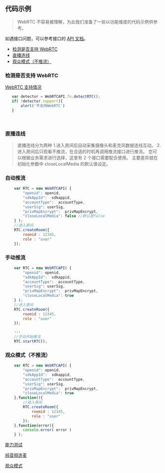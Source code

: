 ## 代码示例
> WebRTC 不容易被理解，为此我们准备了一些以功能维度的代码示例供参考。

如遇接口问题，可以参考接口的 [API 文档](/document/product/647/16865)。

- [检测是否支持 WebRTC ](#.E6.A3.80.E6.B5.8B.E6.98.AF.E5.90.A6.E6.94.AF.E6.8C.81webrtc)
- [直播连线](#.E7.9B.B4.E6.92.AD.E8.BF.9E.E7.BA.BF)
- [观众模式（不推流）](#.E8.A7.82.E4.BC.97.E6.A8.A1.E5.BC.8F.EF.BC.88.E4.B8.8D.E6.8E.A8.E6.B5.81.EF.BC.89)
<!-- [1 vs N 场景](#1vsN场景) -->
<!-- 
[选择摄像头](#选择摄像头)
[选择角色](#选择角色)
[只有音频并显示音量](#只有音频并显示音量)
[录制视频](#录制视频)
-->



### 检测是否支持 WebRTC
[ WebRTC 支持情况 ](/document/product/647/16863#h5-.E6.94.AF.E6.8C.81.E7.9A.84.E5.B9.B3.E5.8F.B0)

```javascript
   var detector = WebRTCAPI.fn.detectRTC();
   if( !detector.support){
       alert('不支持WebRTC')
   }
```


<br >

### 直播连线
> 直播连线分为两种
> 1.进入房间后自动采集摄像头和麦克风数据连线互动。
> 2.进入房间后只观看不推流，在合适的时机再调用推流接口进行推流。
> 您可以根据业务需求进行选择，这里有 2 个接口需要配合使用。
> 主要差异就在初始化参数中 closeLocalMedia 的默认值设定。

### 自动推流
```javascript
    var RTC = new WebRTCAPI( {
        "openid": openid,
        "sdkAppId":  sdkappid,
        "accountType":  accountType,
        "userSig": userSig,
        "privMapEncrypt":  privMapEncrypt,
        "closeLocalMedia": false //默认是false
    } );
    //进入房间
    RTC.createRoom({
        roomid : 12345,
        role : "user"
    });
```

### 手动推流
```javascript
    var RTC = new WebRTCAPI( {
        "openid": openid,
        "sdkAppId":  sdkappid,
        "accountType":  accountType,
        "userSig": userSig,
        "privMapEncrypt":  privMapEncrypt,
        "closeLocalMedia": true
    } );
    //进入房间
    RTC.createRoom({
        roomid : 12345,
        role : "user"
    });

    ···
    //手动开始推流
    RTC.startRTC();
```

### 观众模式（不推流）
```javascript
    var RTC = new WebRTCAPI( {
        "openid": openid,
        "sdkAppId":  sdkappid,
        "accountType":  accountType,
        "userSig": userSig,
        "privMapEncrypt":  privMapEncrypt,
        "closeLocalMedia": true
    },function(){
        //进入房间
        RTC.createRoom({
            roomid : 12345,
            role : "user"
        });
    },function(error){
        console.error( error )
    } );

```
[能力测试](https://sxb.qcloud.com/webrtc-samples/abilitytest/)

[纯音频连麦](https://sxb.qcloud.com/webrtc-samples/audio/)

[观众模式](https://sxb.qcloud.com/webrtc-samples/audience/)
